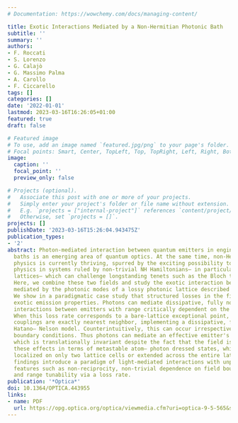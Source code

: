 ```yaml
---
# Documentation: https://wowchemy.com/docs/managing-content/

title: Exotic Interactions Mediated by a Non-Hermitian Photonic Bath
subtitle: ''
summary: ''
authors:
- F. Roccati
- S. Lorenzo
- G. Calajò
- G. Massimo Palma
- A. Carollo
- F. Ciccarello
tags: []
categories: []
date: '2022-01-01'
lastmod: 2023-03-16T16:26:05+01:00
featured: true
draft: false

# Featured image
# To use, add an image named `featured.jpg/png` to your page's folder.
# Focal points: Smart, Center, TopLeft, Top, TopRight, Left, Right, BottomLeft, Bottom, BottomRight.
image:
  caption: ''
  focal_point: ''
  preview_only: false

# Projects (optional).
#   Associate this post with one or more of your projects.
#   Simply enter your project's folder or file name without extension.
#   E.g. `projects = ["internal-project"]` references `content/project/deep-learning/index.md`.
#   Otherwise, set `projects = []`.
projects: []
publishDate: '2023-03-16T15:26:04.943475Z'
publication_types:
- '2'
abstract: Photon-mediated interaction between quantum emitters in engineered photonic
  baths is an emerging area of quantum optics. At the same time, non-Hermitian (NH)
  physics is currently thriving, spurred by the exciting possibility to access new
  physics in systems ruled by non-trivial NH Hamiltonians— in particular, photonic
  lattices— which can challenge longstanding tenets such as the Bloch theory of bands.
  Here, we combine these two fields and study the exotic interaction between emitters
  mediated by the photonic modes of a lossy photonic lattice described by a NH Hamiltonian.
  We show in a paradigmatic case study that structured losses in the field can seed
  exotic emission properties. Photons can mediate dissipative, fully non-reciprocal
  interactions between emitters with range critically dependent on the loss rate.
  When this loss rate corresponds to a bare-lattice exceptional point, the effective
  couplings are exactly nearest neighbor, implementing a dissipative, fully non-reciprocal
  Hatano– Nelson model. Counterintuitively, this can occur irrespective of the lattice
  boundary conditions. Thus photons can mediate an effective emitter's Hamiltonian
  which is translationally invariant despite the fact that the field is not. We interpret
  these effects in terms of metastable atom– photon dressed states, which can be exactly
  localized on only two lattice cells or extended across the entire lattice. These
  findings introduce a paradigm of light-mediated interactions with unprecedented
  features such as non-reciprocity, non-trivial dependence on field boundary conditions,
  and range tunability via a loss rate.
publication: '*Optica*'
doi: 10.1364/OPTICA.443955
links:
- name: PDF
  url: https://opg.optica.org/optica/viewmedia.cfm?uri=optica-9-5-565&seq=0
---
```

